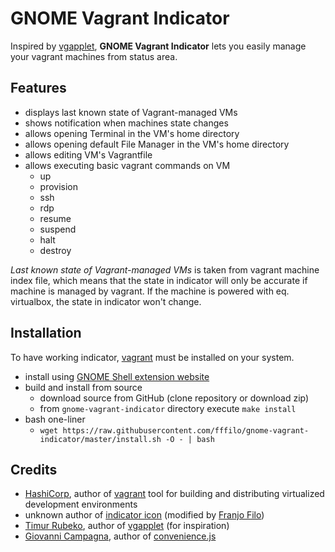 GNOME Vagrant Indicator
=======================

Inspired by [vgapplet](https://github.com/candidtim/vagrant-appindicator),
**GNOME Vagrant Indicator** lets you easily manage your vagrant machines
from status area.

## Features

- displays last known state of Vagrant-managed VMs
- shows notification when machines state changes
- allows opening Terminal in the VM's home directory
- allows opening default File Manager in the VM's home directory
- allows editing VM's Vagrantfile
- allows executing basic vagrant commands on VM
	- up
	- provision
	- ssh
	- rdp
	- resume
	- suspend
	- halt
	- destroy

_Last known state of Vagrant-managed VMs_ is taken from vagrant machine index
file, which means that the state in indicator will only be accurate if
machine is managed by vagrant. If the machine is powered with eq.
virtualbox, the state in indicator won't change.

## Installation

To have working indicator, [vagrant](https://www.vagrantup.com/) must be installed
on your system.

- install using [GNOME Shell extension website](https://extensions.gnome.org/extension/1269/gnome-vagrant-indicator/)
- build and install from source
	- download source from GitHub (clone repository or download zip)
	- from `gnome-vagrant-indicator` directory execute `make install`
- bash one-liner
	- `wget https://raw.githubusercontent.com/fffilo/gnome-vagrant-indicator/master/install.sh -O - | bash`

## Credits

- [HashiCorp](https://www.hashicorp.com/), author of [vagrant](https://www.vagrantup.com/) tool for building and distributing virtualized development environments
- unknown author of [indicator icon](https://www.vagrantup.com/assets/images/logo-hashicorp-e1aea9d4.svg) (modified by [Franjo Filo](https://github.com/fffilo/))
- [Timur Rubeko](https://github.com/candidtim/), author of [vgapplet](https://github.com/candidtim/vagrant-appindicator) (for inspiration)
- [Giovanni Campagna](https://github.com/gcampax/), author of [convenience.js](https://github.com/gcampax/gnome-shell-extensions/blob/master/lib/convenience.js)

